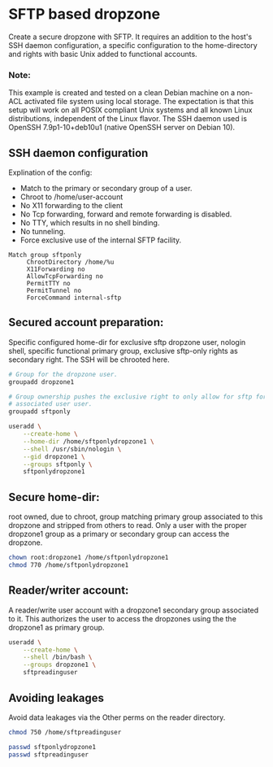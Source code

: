 # SFTP based dropzone

Create a secure dropzone with SFTP. It requires an addition to the host's SSH daemon configuration, a specific configuration to the home-directory and rights with basic Unix added to functional accounts.

### Note:
This example is created and tested on a clean Debian machine on a non-ACL activated file system using local storage. The expectation is that this setup will work on all POSIX compliant Unix systems and all known Linux distributions, independent of the Linux flavor. The SSH daemon used is OpenSSH 7.9p1-10+deb10u1 (native OpenSSH server on Debian 10).


## SSH daemon configuration
Explination of the config:
- Match to the primary or secondary group of a user.
- Chroot to /home/user-account
- No X11 forwarding to the client
- No Tcp forwarding, forward and remote forwarding is disabled.
- No TTY, which results in no shell binding.
- No tunneling.
- Force exclusive use of the internal SFTP facility.

```
Match group sftponly
     ChrootDirectory /home/%u
     X11Forwarding no
     AllowTcpForwarding no
     PermitTTY no
     PermitTunnel no
     ForceCommand internal-sftp
```

## Secured account preparation:
Specific configured home-dir for exclusive sftp dropzone user, nologin shell, specific functional primary group, exclusive sftp-only rights as secondary right. The SSH will be chrooted here.

```bash
# Group for the dropzone user.
groupadd dropzone1

# Group ownership pushes the exclusive right to only allow for sftp for the
# associated user user.
groupadd sftponly

useradd \
    --create-home \
    --home-dir /home/sftponlydropzone1 \
    --shell /usr/sbin/nologin \
    --gid dropzone1 \
    --groups sftponly \
    sftponlydropzone1
```

## Secure home-dir:
root owned, due to chroot, group matching primary group associated to this dropzone and stripped from others to read. Only a user with the proper dropzone1 group as a primary or secondary group can access the dropzone.
```bash
chown root:dropzone1 /home/sftponlydropzone1
chmod 770 /home/sftponlydropzone1
```

## Reader/writer account:
A reader/write user account with a dropzone1 secondary group associated to it. This authorizes the user to access the dropzones using the the dropzone1 as primary group.
```bash
useradd \
    --create-home \
    --shell /bin/bash \
    --groups dropzone1 \
    sftpreadinguser
```

## Avoiding leakages
Avoid data leakages via the Other perms on the reader directory.
```bash
chmod 750 /home/sftpreadinguser

passwd sftponlydropzone1
passwd sftpreadinguser
```

